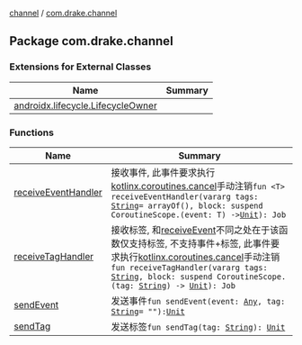 [channel](../index.md) / [com.drake.channel](./index.md)

## Package com.drake.channel

### Extensions for External Classes

| Name | Summary |
|---|---|
| [androidx.lifecycle.LifecycleOwner](androidx.lifecycle.-lifecycle-owner/index.md) |  |

### Functions

| Name | Summary |
|---|---|
| [receiveEventHandler](receive-event-handler.md) | 接收事件, 此事件要求执行[kotlinx.coroutines.cancel](#)手动注销`fun <T> receiveEventHandler(vararg tags: `[`String`](https://kotlinlang.org/api/latest/jvm/stdlib/kotlin/-string/index.html)` = arrayOf(), block: suspend CoroutineScope.(event: T) -> `[`Unit`](https://kotlinlang.org/api/latest/jvm/stdlib/kotlin/-unit/index.html)`): Job` |
| [receiveTagHandler](receive-tag-handler.md) | 接收标签, 和[receiveEvent](androidx.lifecycle.-lifecycle-owner/receive-event.md)不同之处在于该函数仅支持标签, 不支持事件+标签, 此事件要求执行[kotlinx.coroutines.cancel](#)手动注销`fun receiveTagHandler(vararg tags: `[`String`](https://kotlinlang.org/api/latest/jvm/stdlib/kotlin/-string/index.html)`, block: suspend CoroutineScope.(tag: `[`String`](https://kotlinlang.org/api/latest/jvm/stdlib/kotlin/-string/index.html)`) -> `[`Unit`](https://kotlinlang.org/api/latest/jvm/stdlib/kotlin/-unit/index.html)`): Job` |
| [sendEvent](send-event.md) | 发送事件`fun sendEvent(event: `[`Any`](https://kotlinlang.org/api/latest/jvm/stdlib/kotlin/-any/index.html)`, tag: `[`String`](https://kotlinlang.org/api/latest/jvm/stdlib/kotlin/-string/index.html)` = ""): `[`Unit`](https://kotlinlang.org/api/latest/jvm/stdlib/kotlin/-unit/index.html) |
| [sendTag](send-tag.md) | 发送标签`fun sendTag(tag: `[`String`](https://kotlinlang.org/api/latest/jvm/stdlib/kotlin/-string/index.html)`): `[`Unit`](https://kotlinlang.org/api/latest/jvm/stdlib/kotlin/-unit/index.html) |

